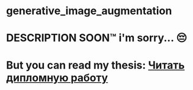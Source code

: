 # generative_image_augmentation

# DESCRIPTION SOON™ i'm sorry... 😔  
# But you can read my thesis: [Читать дипломную работу](https://example.com) <!-- замени ссылку на свою -->


